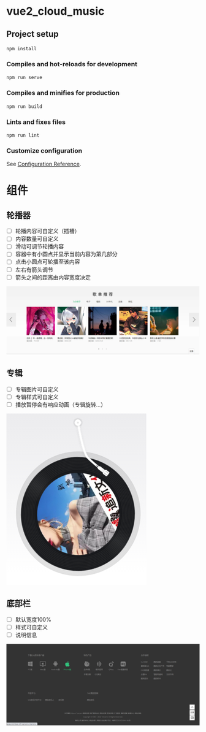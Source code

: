 # vue2_cloud_music

## Project setup

```
npm install
```

### Compiles and hot-reloads for development
```
npm run serve
```

### Compiles and minifies for production
```
npm run build
```

### Lints and fixes files
```
npm run lint
```

### Customize configuration
See [Configuration Reference](https://cli.vuejs.org/config/).

# 组件

## 轮播器

- [ ] 轮播内容可自定义（插槽）
- [ ] 内容数量可自定义
- [ ] 滑动可调节轮播内容
- [ ] 容器中有小圆点并显示当前内容为第几部分
- [ ] 点击小圆点可轮播至该内容
- [ ] 左右有箭头调节
- [ ] 箭头之间的距离由内容宽度决定

![image-20220224163547565](image-20220224163547565.png)

## 专辑

- [ ] 专辑图片可自定义
- [ ] 专辑样式可自定义
- [ ] 播放暂停会有响应动画（专辑旋转…）

![image-20220224163740114](image-20220224163740114.png)

## 底部栏

- [ ] 默认宽度100%
- [ ] 样式可自定义
- [ ] 说明信息

![image-20220224164908958](image-20220224164908958.png)

​	
